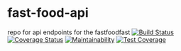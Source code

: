 # fast-food-api
repo for api endpoints for the fastfoodfast
[![Build Status](https://travis-ci.org/V-Kariuki/fast-food-api.svg?branch=develop)](https://travis-ci.org/V-Kariuki/fast-food-api)
[![Coverage Status](https://coveralls.io/repos/github/V-Kariuki/fast-food-api/badge.svg?branch=develop)](https://coveralls.io/github/V-Kariuki/fast-food-api?branch=develop)
[![Maintainability](https://api.codeclimate.com/v1/badges/878a4dbdd8dcc9627589/maintainability)](https://codeclimate.com/github/V-Kariuki/fast-food-api/maintainability)
[![Test Coverage](https://api.codeclimate.com/v1/badges/878a4dbdd8dcc9627589/test_coverage)](https://codeclimate.com/github/V-Kariuki/fast-food-api/test_coverage)